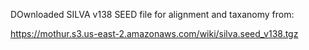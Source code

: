 DOwnloaded SILVA v138 SEED file for alignment and taxanomy from:

https://mothur.s3.us-east-2.amazonaws.com/wiki/silva.seed_v138.tgz

